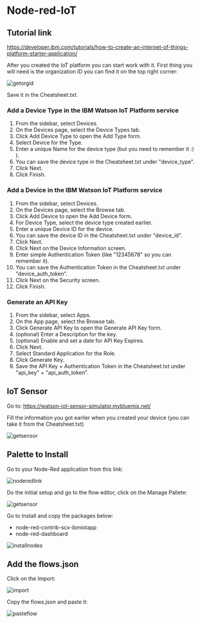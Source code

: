 # Node-red-IoT

## Tutorial link

https://developer.ibm.com/tutorials/how-to-create-an-internet-of-things-platform-starter-application/

After you created the IoT platform you can start work with it.
First thing you will need is the organization ID you can find it on the top right corner:

![getorgid](./images/getorgid.png)

Save it in the Cheatsheet.txt.

### Add a Device Type in the IBM Watson IoT Platform service
1) From the sidebar, select Devices.
2) On the Devices page, select the Device Types tab.
3) Click Add Device Type to open the Add Type form.
4) Select Device for the Type.
5) Enter a unique Name for the device type (but you need to remember it :) ).
6) You can save the device type in the Cheatsheet.txt under "device_type".
7) Click Next.
8) Click Finish.

### Add a Device in the IBM Watson IoT Platform service
1) From the sidebar, select Devices.
2) On the Devices page, select the Browse tab.
3) Click Add Device to open the Add Device form.
4) For Device Type, select the device type created earlier.
5) Enter a unique Device ID for the device.
6) You can save the device ID in the Cheatsheet.txt under "device_id".
7) Click Next.
8) Click Next on the Device Information screen.
9) Enter simple Authentication Token (like "12345678" so you can remember it).
10) You can save the Authentication Token in the Cheatsheet.txt under "device_auth_token".
11) Click Next on the Security screen.
12) Click Finish.

### Generate an API Key
1) From the sidebar, select Apps.
2) On the App page, select the Browse tab.
3) Click Generate API Key to open the Generate API Key form.
4) (optional) Enter a Description for the key.
5) (optional) Enable and set a date for API Key Expires.
6) Click Next.
7) Select Standard Application for the Role.
8) Click Generate Key.
9) Save the API Key + Authentication Token in the Cheatsheet.txt under "api_key" + "api_auth_token".

## IoT Sensor

Go to: https://watson-iot-sensor-simulator.mybluemix.net/

Fill the information you got earlier when you created your device (you can take it from the Cheatsheet.txt)

![getsensor](./images/getsensor.png)

## Palette to Install

Go to your Node-Red application from this link:

![noderedlink](./images/noderedlink.png)

Do the initial setup and go to the flow editor, click on the Manage Pallete:

![getsensor](./images/getsensor.png)

Go to Install and copy the packages below:
- node-red-contrib-scx-ibmiotapp
- node-red-dashboard

![installnodes](./images/installnodes.png)

## Add the flows.json

Click on the Import:

![import](./images/import.png)

Copy the flows.json and paste it:

![pasteflow](./images/pasteflow.png)
